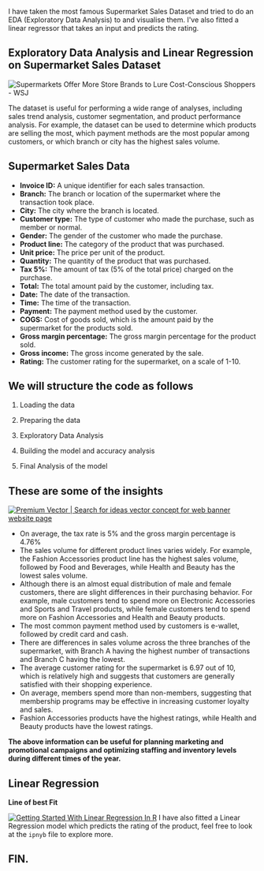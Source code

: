 ﻿I have taken the most famous Supermarket Sales Dataset and tried to do an EDA (Exploratory Data Analysis) to and visualise them. I've also fitted a linear regressor that takes an input and predicts the rating.

## Exploratory Data Analysis and Linear Regression on Supermarket Sales Dataset

![Supermarkets Offer More Store Brands to Lure Cost-Conscious Shoppers - WSJ](https://images.wsj.net/im-684613?width=1280&size=1.33333333)

The dataset is useful for performing a wide range of analyses, including sales trend analysis, customer segmentation, and product performance analysis. For example, the dataset can be used to determine which products are selling the most, which payment methods are the most popular among customers, or which branch or city has the highest sales volume.

## Supermarket Sales Data

-   **Invoice ID:**  A unique identifier for each sales transaction.
-   **Branch:**  The branch or location of the supermarket where the transaction took place.
-   **City:**  The city where the branch is located.
-   **Customer type:**  The type of customer who made the purchase, such as member or normal.
-   **Gender:**  The gender of the customer who made the purchase.
-   **Product line:**  The category of the product that was purchased.
-   **Unit price:**  The price per unit of the product.
-   **Quantity:**  The quantity of the product that was purchased.
-   **Tax 5%:**  The amount of tax (5% of the total price) charged on the purchase.
-   **Total:**  The total amount paid by the customer, including tax.
-   **Date:**  The date of the transaction.
-   **Time:**  The time of the transaction.
-   **Payment:**  The payment method used by the customer.
-   **COGS:**  Cost of goods sold, which is the amount paid by the supermarket for the products sold.
-   **Gross margin percentage:**  The gross margin percentage for the product sold.
-   **Gross income:**  The gross income generated by the sale.
-   **Rating:**  The customer rating for the supermarket, on a scale of 1-10.

## We will structure the code as follows

1.  Loading the data
    
2.  Preparing the data
    
3.  Exploratory Data Analysis
    
4.  Building the model and accuracy analysis
    
5.  Final Analysis of the model
    

## These are some of the insights

[![Premium Vector | Search for ideas vector concept for web banner website page](https://camo.githubusercontent.com/a8da88fce0ce40724fe3ba0802111137271696fc74a1e82736547aa2feff2108/68747470733a2f2f696d672e6672656570696b2e636f6d2f7072656d69756d2d766563746f722f7365617263682d69646561732d766563746f722d636f6e636570742d7765622d62616e6e65722d776562736974652d706167655f3130333034342d333332302e6a70673f773d32303030)](https://camo.githubusercontent.com/a8da88fce0ce40724fe3ba0802111137271696fc74a1e82736547aa2feff2108/68747470733a2f2f696d672e6672656570696b2e636f6d2f7072656d69756d2d766563746f722f7365617263682d69646561732d766563746f722d636f6e636570742d7765622d62616e6e65722d776562736974652d706167655f3130333034342d333332302e6a70673f773d32303030)

-   On average, the tax rate is 5% and the gross margin percentage is 4.76%
-   The sales volume for different product lines varies widely. For example, the Fashion Accessories product line has the highest sales volume, followed by Food and Beverages, while Health and Beauty has the lowest sales volume.
-   Although there is an almost equal distribution of male and female customers, there are slight differences in their purchasing behavior. For example, male customers tend to spend more on Electronic Accessories and Sports and Travel products, while female customers tend to spend more on Fashion Accessories and Health and Beauty products.
-   The most common payment method used by customers is e-wallet, followed by credit card and cash.
-   There are differences in sales volume across the three branches of the supermarket, with Branch A having the highest number of transactions and Branch C having the lowest.
-   The average customer rating for the supermarket is 6.97 out of 10, which is relatively high and suggests that customers are generally satisfied with their shopping experience.
-   On average, members spend more than non-members, suggesting that membership programs may be effective in increasing customer loyalty and sales.
-   Fashion Accessories products have the highest ratings, while Health and Beauty products have the lowest ratings.

**The above information can be useful for planning marketing and promotional campaigns and optimizing staffing and inventory levels during different times of the year.**

## Linear Regression

**Line of best Fit**

[![Getting Started With Linear Regression In R](https://camo.githubusercontent.com/b8472f11872839884b52a2cecefa215fd96fe2bdc2f271f5074053a230dca9eb/68747470733a2f2f7777772e73696d706c696c6561726e2e636f6d2f696365392f667265655f7265736f75726365735f61727469636c655f7468756d622f626573742d6669742d6c696e652e676966)](https://camo.githubusercontent.com/b8472f11872839884b52a2cecefa215fd96fe2bdc2f271f5074053a230dca9eb/68747470733a2f2f7777772e73696d706c696c6561726e2e636f6d2f696365392f667265655f7265736f75726365735f61727469636c655f7468756d622f626573742d6669742d6c696e652e676966)  I have also fitted a Linear Regression model which predicts the rating of the product, feel free to look at the  `ipnyb`  file to explore more.

## FIN.
